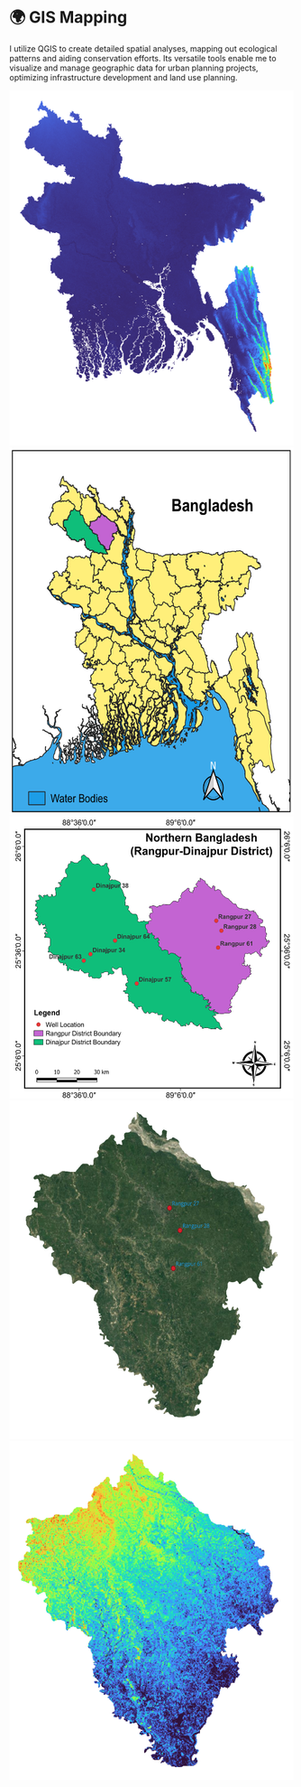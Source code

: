 # 🌍 GIS Mapping
I utilize QGIS to create detailed spatial analyses, mapping out ecological patterns and aiding conservation efforts. Its versatile tools enable me to visualize and manage geographic data for urban planning projects, optimizing infrastructure development and land use planning.


<p float="left">  
<img src="https://github.com/Abdullah-TU/GIS-Mapping/blob/main/Bangladesh_raster.png" width="600" height="630">
 <img src="https://github.com/Abdullah-TU/GIS-Mapping/blob/main/Bangladesh.png" width="600" height="650">
<img src="https://github.com/Abdullah-TU/GIS-Mapping/blob/main/Study_Area_Map(Rangpur-Dinajpur).png" width="600" height="500">
<img src="https://github.com/Abdullah-TU/GIS-Mapping/blob/main/Rangpur_Ruster_image.png" width="520" height="600">
<img src="https://github.com/Abdullah-TU/GIS-Mapping/blob/main/Rangpur_raster_final_image.png" width="520" height="600">
</p>
